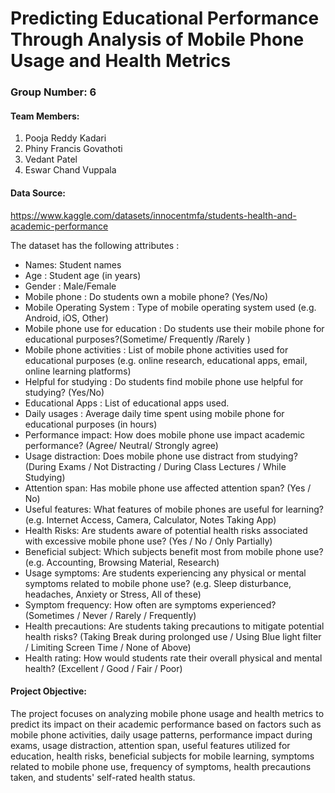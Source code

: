 # Predicting Educational Performance Through Analysis of Mobile Phone Usage and Health Metrics

### Group Number: 6
#### Team Members:
1. Pooja Reddy Kadari
2. Phiny Francis Govathoti
3. Vedant Patel
4. Eswar Chand Vuppala


#### Data Source: 
https://www.kaggle.com/datasets/innocentmfa/students-health-and-academic-performance

The dataset has the following attributes :
* Names: Student names
* Age	: Student age (in years)
* Gender : Male/Female	
* Mobile phone : Do students own a mobile phone? (Yes/No)
* Mobile Operating System : Type of mobile operating system used (e.g. Android, iOS, Other)	
* Mobile phone use for education : Do students use their mobile phone for educational purposes?(Sometime/ Frequently /Rarely )
* Mobile phone activities : List of mobile phone activities used for educational purposes (e.g. online research, educational apps, email, online learning platforms)
* Helpful for studying : Do students find mobile phone use helpful for studying? (Yes/No)	
* Educational Apps : List of educational apps used.	
* Daily usages : Average daily time spent using mobile phone for educational purposes (in hours)
* Performance impact: How does mobile phone use impact academic performance? (Agree/ Neutral/ Strongly agree)
* Usage distraction: Does mobile phone use distract from studying? (During Exams / Not Distracting / During Class Lectures / While Studying)	
* Attention span: Has mobile phone use affected attention span? (Yes / No)
* Useful features: What features of mobile phones are useful for learning? (e.g. Internet Access, Camera, Calculator, Notes Taking App)
* Health Risks: Are students aware of potential health risks associated with excessive mobile phone use? (Yes / No / Only Partially)
* Beneficial subject: Which subjects benefit most from mobile phone use? (e.g. Accounting, Browsing Material, Research)
* Usage symptoms: Are students experiencing any physical or mental symptoms related to mobile phone use? (e.g. Sleep disturbance, headaches, Anxiety or Stress, All of these)
* Symptom frequency: How often are symptoms experienced? (Sometimes / Never / Rarely / Frequently)
* Health precautions: Are students taking precautions to mitigate potential health risks? (Taking Break during prolonged use / Using Blue light filter / Limiting Screen Time / None of Above)
* Health rating: How would students rate their overall physical and mental health? (Excellent / Good / Fair / Poor)

#### Project Objective:
The project focuses on analyzing mobile phone usage and health metrics to predict its impact on their academic performance based on factors such as mobile phone activities, daily usage patterns, performance impact during exams, usage distraction, attention span, useful features utilized for education, health risks, beneficial subjects for mobile learning, symptoms related to mobile phone use, frequency of symptoms, health precautions taken, and students' self-rated health status.


